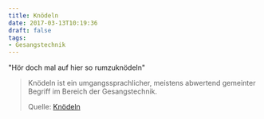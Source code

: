 ```yaml
---
title: Knödeln
date: 2017-03-13T10:19:36
draft: false
tags:
- Gesangstechnik
---
```


"Hör doch mal auf hier so rumzuknödeln"

> Knödeln ist ein umgangssprachlicher, meistens abwertend gemeinter Begriff im
> Bereich der Gesangstechnik.
>
> Quelle: [Knödeln](https://de.wikipedia.org/wiki/Knödeln)


